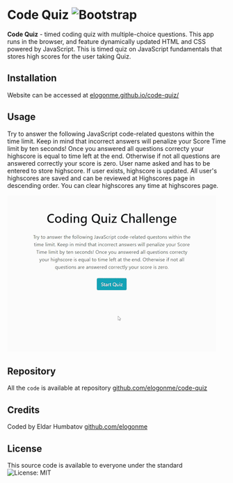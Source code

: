 # Code Quiz ![Bootstrap](https://img.shields.io/badge/Powered%20By-JS-yellow)
**Code Quiz** - timed coding quiz with multiple-choice questions. This app runs in the browser, and feature dynamically updated HTML and CSS powered by JavaScript. This is timed quiz on JavaScript fundamentals that stores high scores for the user taking Quiz.

## Installation

Website can be accessed at [elogonme.github.io/code-quiz/](https://elogonme.github.io/code-quiz/)

## Usage 
Try to answer the following JavaScript code-related questons within the time limit. Keep in mind that incorrect answers will penalize your Score Time limit by ten seconds! 
Once you answered all questions correcty your highscore is equal to time left at the end. Otherwise if not all questions are answered correctly your score is zero. User name asked and has to be entered to store highscore. If user exists, highscore is updated.
All user's highscores are saved and can be reviewed at Highscores page in descending order.
You can clear highscores any time at highscores page.

![Demo of Main page](assets/img/demo.gif)

## Repository
All the `code` is available at repository [github.com/elogonme/code-quiz](https://github.com/elogonme/password-generator)
## Credits

Coded by Eldar Humbatov [github.com/elogonme](https://github.com/elogonme)

## License

This source code is available to everyone under the standard ![License: MIT](https://img.shields.io/badge/License-MIT-yellow.svg)

